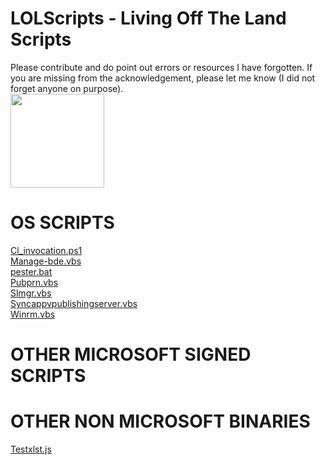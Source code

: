 # LOLScripts - Living Off The Land Scripts
Please contribute and do point out errors or resources I have forgotten.
If you are missing from the acknowledgement, please let me know (I did not forget anyone on purpose).    
<img src="https://github.com/api0cradle/LOLBAS/raw/master/Logo/LOLScript.png" height="150">

# OS SCRIPTS
[Cl_invocation.ps1](OSScripts/Cl_invocation.md)         
[Manage-bde.vbs](OSScripts/Manage-bde.md)     
[pester.bat](OSScripts/pester.md)     
[Pubprn.vbs](OSScripts/Pubprn.md)     
[Slmgr.vbs](OSScripts/Slmgr.md)      
[Syncappvpublishingserver.vbs](OSScripts/Syncappvpublishingserver.md)    
[Winrm.vbs](OSScripts/Winrm.md)      



# OTHER MICROSOFT SIGNED SCRIPTS



# OTHER NON MICROSOFT BINARIES
[Testxlst.js](OtherScripts/Testxlst.md)      